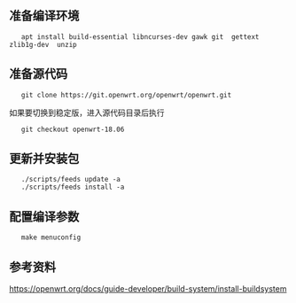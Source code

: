 <!--
author: lizhiwei
head: 
date: 2019-11-11
title: 编译OpenWRT
tags: IPv6
images: 
category: network
status: publish
summary: 编译OpenWRT
-->


## 准备编译环境

       apt install build-essential libncurses-dev gawk git  gettext zlib1g-dev  unzip 
  
## 准备源代码

       git clone https://git.openwrt.org/openwrt/openwrt.git
       

如果要切换到稳定版，进入源代码目录后执行

       git checkout openwrt-18.06

##  更新并安装包

       ./scripts/feeds update -a
       ./scripts/feeds install -a


## 配置编译参数

       make menuconfig



## 参考资料


https://openwrt.org/docs/guide-developer/build-system/install-buildsystem




    

